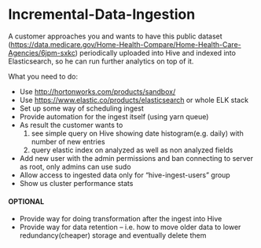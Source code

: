 # Incremental-Data-Ingestion
A customer approaches you and wants to have this public dataset (https://data.medicare.gov/Home-Health-Compare/Home-Health-Care-Agencies/6jpm-sxkc) periodically uploaded into Hive and indexed into Elasticsearch, so he can run further analytics on top of it.


What you need to do:
 - Use http://hortonworks.com/products/sandbox/
 - Use https://www.elastic.co/products/elasticsearch or whole ELK stack
 - Set up some way of scheduling ingest
 - Provide automation for the ingest itself (using yarn queue)
 - As result the customer wants to
    1) see simple query on Hive showing date histogram(e.g. daily) with number of new entries 
    2) query elastic index on analyzed as well as non analyzed fields
 - Add new user with the admin permissions and ban connecting to server as root, only admins can use sudo
 - Allow access to ingested data only for “hive-ingest-users” group
 - Show us cluster performance stats
 
 #### OPTIONAL
 - Provide way for doing transformation after the ingest into Hive
 - Provide way for data retention – i.e. how to move older data to lower redundancy(cheaper) storage and eventually delete them

